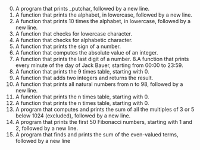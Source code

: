 0. A program that prints _putchar, followed by a new line.
 1. A function that prints the alphabet, in lowercase, followed by a new line.
2. A function that prints 10 times the alphabet, in lowercase, followed by a new line.
3. A function that checks for lowercase character.
4. A function that checks for alphabetic character.
5. A function that prints the sign of a number.
6. A function that computes the absolute value of an integer.
7. A function that prints the last digit of a number.
8.A  function that prints every minute of the day of Jack Bauer, starting from 00:00 to 23:59.
9. A function that prints the 9 times table, starting with 0.
10. A function that adds two integers and returns the result.
11. A function that prints all natural numbers from n to 98, followed by a new line.
12. A  function that prints the n times table, starting with 0.
12. A function that prints the n times table, starting with 0.
13. A program that computes and prints the sum of all the multiples of 3 or 5 below 1024 (excluded), followed by a new line.
14. A program that prints the first 50 Fibonacci numbers, starting with 1 and 2, followed by a new line.
14. A  program that finds and prints the sum of the even-valued terms, followed by a new line
